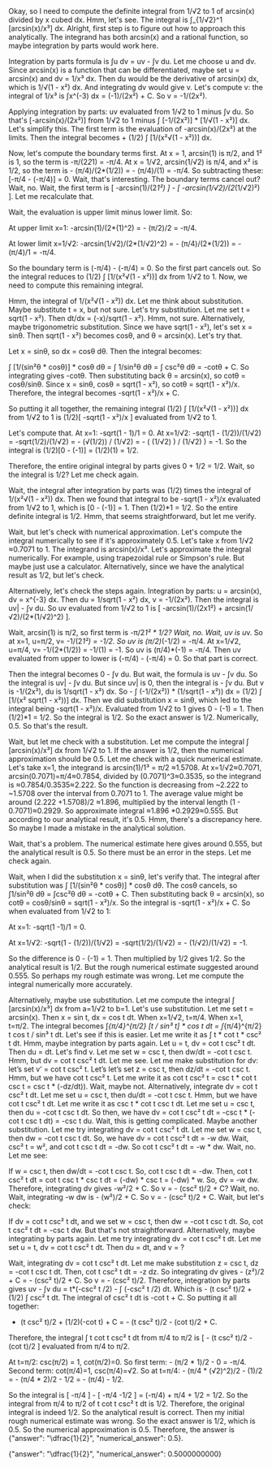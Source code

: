 <think>
Okay, so I need to compute the definite integral from 1/√2 to 1 of arcsin(x) divided by x cubed dx. Hmm, let's see. The integral is ∫_{1/√2}^1 [arcsin(x)/x³] dx. Alright, first step is to figure out how to approach this analytically. The integrand has both arcsin(x) and a rational function, so maybe integration by parts would work here. 

Integration by parts formula is ∫u dv = uv - ∫v du. Let me choose u and dv. Since arcsin(x) is a function that can be differentiated, maybe set u = arcsin(x) and dv = 1/x³ dx. Then du would be the derivative of arcsin(x) dx, which is 1/√(1 - x²) dx. And integrating dv would give v. Let's compute v: the integral of 1/x³ is ∫x^(-3) dx = (-1)/(2x²) + C. So v = -1/(2x²).

Applying integration by parts: uv evaluated from 1/√2 to 1 minus ∫v du. So that's [-arcsin(x)/(2x²)] from 1/√2 to 1 minus ∫ [-1/(2x²)] * [1/√(1 - x²)] dx. Let's simplify this. The first term is the evaluation of -arcsin(x)/(2x²) at the limits. Then the integral becomes + (1/2) ∫ [1/(x²√(1 - x²))] dx. 

Now, let's compute the boundary terms first. At x = 1, arcsin(1) is π/2, and 1² is 1, so the term is -π/(2*2*1) = -π/4. At x = 1/√2, arcsin(1/√2) is π/4, and x² is 1/2, so the term is - (π/4)/(2*(1/2)) = - (π/4)/(1) = -π/4. So subtracting these: [-π/4 - (-π/4)] = 0. Wait, that's interesting. The boundary terms cancel out? Wait, no. Wait, the first term is [ -arcsin(1)/(2*1²) ] - [ -arcsin(1/√2)/(2*(1/√2)²) ]. Let me recalculate that.

Wait, the evaluation is upper limit minus lower limit. So:

At upper limit x=1: -arcsin(1)/(2*(1)^2) = - (π/2)/2 = -π/4.

At lower limit x=1/√2: -arcsin(1/√2)/(2*(1/√2)^2) = - (π/4)/(2*(1/2)) = - (π/4)/1 = -π/4.

So the boundary term is (-π/4) - (-π/4) = 0. So the first part cancels out. So the integral reduces to (1/2) ∫ [1/(x²√(1 - x²))] dx from 1/√2 to 1. Now, we need to compute this remaining integral.

Hmm, the integral of 1/(x²√(1 - x²)) dx. Let me think about substitution. Maybe substitute t = x, but not sure. Let's try substitution. Let me set t = sqrt(1 - x²). Then dt/dx = (-x)/sqrt(1 - x²). Hmm, not sure. Alternatively, maybe trigonometric substitution. Since we have sqrt(1 - x²), let's set x = sinθ. Then sqrt(1 - x²) becomes cosθ, and θ = arcsin(x). Let's try that.

Let x = sinθ, so dx = cosθ dθ. Then the integral becomes:

∫ [1/(sin²θ * cosθ)] * cosθ dθ = ∫ 1/sin²θ dθ = ∫ csc²θ dθ = -cotθ + C. So integrating gives -cotθ. Then substituting back θ = arcsin(x), so cotθ = cosθ/sinθ. Since x = sinθ, cosθ = sqrt(1 - x²), so cotθ = sqrt(1 - x²)/x. Therefore, the integral becomes -sqrt(1 - x²)/x + C.

So putting it all together, the remaining integral (1/2) ∫ [1/(x²√(1 - x²))] dx from 1/√2 to 1 is (1/2)[ -sqrt(1 - x²)/x ] evaluated from 1/√2 to 1.

Let's compute that. At x=1: -sqrt(1 - 1)/1 = 0. At x=1/√2: -sqrt(1 - (1/2))/(1/√2) = -sqrt(1/2)/(1/√2) = - (√(1/2)) / (1/√2) = - ( (1/√2) ) / (1/√2) ) = -1. So the integral is (1/2)[0 - (-1)] = (1/2)(1) = 1/2.

Therefore, the entire original integral by parts gives 0 + 1/2 = 1/2. Wait, so the integral is 1/2? Let me check again.

Wait, the integral after integration by parts was (1/2) times the integral of 1/(x²√(1 - x²)) dx. Then we found that integral to be -sqrt(1 - x²)/x evaluated from 1/√2 to 1, which is [0 - (-1)] = 1. Then (1/2)*1 = 1/2. So the entire definite integral is 1/2. Hmm, that seems straightforward, but let me verify.

Wait, but let's check with numerical approximation. Let's compute the integral numerically to see if it's approximately 0.5. Let's take x from 1/√2 ≈0.7071 to 1. The integrand is arcsin(x)/x³. Let's approximate the integral numerically. For example, using trapezoidal rule or Simpson's rule. But maybe just use a calculator. Alternatively, since we have the analytical result as 1/2, but let's check.

Alternatively, let's check the steps again. Integration by parts: u = arcsin(x), dv = x^{-3} dx. Then du = 1/sqrt(1 - x²) dx, v = -1/(2x²). Then the integral is uv| - ∫v du. So uv evaluated from 1/√2 to 1 is [ -arcsin(1)/(2x1²) + arcsin(1/√2)/(2*(1/√2)^2) ].

Wait, arcsin(1) is π/2, so first term is -π/2*1² * 1/2? Wait, no. Wait, uv is u*v. So at x=1, u=π/2, v= -1/(2*1²) = -1/2. So uv is (π/2)*(-1/2) = -π/4. At x=1/√2, u=π/4, v= -1/(2*(1/2)) = -1/(1) = -1. So uv is (π/4)*(-1) = -π/4. Then uv evaluated from upper to lower is (-π/4) - (-π/4) = 0. So that part is correct.

Then the integral becomes 0 - ∫v du. But wait, the formula is uv - ∫v du. So the integral is uv| - ∫v du. But since uv| is 0, then the integral is - ∫v du. But v is -1/(2x²), du is 1/sqrt(1 - x²) dx. So - ∫ (-1/(2x²)) * (1/sqrt(1 - x²)) dx = (1/2) ∫ [1/(x² sqrt(1 - x²))] dx. Then we did substitution x = sinθ, which led to the integral being -sqrt(1 - x²)/x. Evaluated from 1/√2 to 1 gives 0 - (-1) = 1. Then (1/2)*1 = 1/2. So the integral is 1/2. So the exact answer is 1/2. Numerically, 0.5. So that's the result.

Wait, but let me check with a substitution. Let me compute the integral ∫ [arcsin(x)/x³] dx from 1/√2 to 1. If the answer is 1/2, then the numerical approximation should be 0.5. Let me check with a quick numerical estimate. Let's take x=1, the integrand is arcsin(1)/1³ = π/2 ≈1.5708. At x=1/√2≈0.7071, arcsin(0.7071)=π/4≈0.7854, divided by (0.7071)^3≈0.3535, so the integrand is ≈0.7854/0.3535≈2.222. So the function is decreasing from ~2.222 to ~1.5708 over the interval from 0.7071 to 1. The average value might be around (2.222 +1.5708)/2 ≈1.896, multiplied by the interval length (1 - 0.7071)≈0.2929. So approximate integral ≈1.896 *0.2929≈0.555. But according to our analytical result, it's 0.5. Hmm, there's a discrepancy here. So maybe I made a mistake in the analytical solution.

Wait, that's a problem. The numerical estimate here gives around 0.555, but the analytical result is 0.5. So there must be an error in the steps. Let me check again.

Wait, when I did the substitution x = sinθ, let's verify that. The integral after substitution was ∫ [1/(sin²θ * cosθ)] * cosθ dθ. The cosθ cancels, so ∫1/sin²θ dθ = ∫csc²θ dθ = -cotθ + C. Then substituting back θ = arcsin(x), so cotθ = cosθ/sinθ = sqrt(1 - x²)/x. So the integral is -sqrt(1 - x²)/x + C. So when evaluated from 1/√2 to 1:

At x=1: -sqrt(1 -1)/1 = 0.

At x=1/√2: -sqrt(1 - (1/2))/(1/√2) = -sqrt(1/2)/(1/√2) = - (1/√2)/(1/√2) = -1.

So the difference is 0 - (-1) = 1. Then multiplied by 1/2 gives 1/2. So the analytical result is 1/2. But the rough numerical estimate suggested around 0.555. So perhaps my rough estimate was wrong. Let me compute the integral numerically more accurately.

Alternatively, maybe use substitution. Let me compute the integral ∫ [arcsin(x)/x³] dx from a=1/√2 to b=1. Let's use substitution. Let me set t = arcsin(x). Then x = sin t, dx = cos t dt. When x=1/√2, t=π/4. When x=1, t=π/2. The integral becomes ∫_{π/4}^{π/2} [t / sin³ t] * cos t dt = ∫_{π/4}^{π/2} t cos t / sin³ t dt. Let's see if this is easier. Let me write it as ∫ t * cot t * csc² t dt. Hmm, maybe integration by parts again. Let u = t, dv = cot t csc² t dt. Then du = dt. Let's find v. Let me set w = csc t, then dw/dt = -cot t csc t. Hmm, but dv = cot t csc² t dt. Let me see. Let me make substitution for dv: let’s set v’ = cot t csc² t. Let’s let’s set z = csc t, then dz/dt = -cot t csc t. Hmm, but we have cot t csc² t. Let me write it as cot t csc² t = csc t * cot t csc t = csc t * (-dz/dt)). Wait, maybe not. Alternatively, integrate dv = cot t csc² t dt. Let me set u = csc t, then du/dt = -cot t csc t. Hmm, but we have cot t csc² t dt. Let me write it as csc t * cot t csc t dt. Let me set u = csc t, then du = -cot t csc t dt. So then, we have dv = cot t csc² t dt = -csc t * (-cot t csc t dt) = -csc t du. Wait, this is getting complicated. Maybe another substitution. Let me try integrating dv = cot t csc² t dt. Let me set w = csc t, then dw = -cot t csc t dt. So, we have dv = cot t csc² t dt = -w dw. Wait, csc² t = w², and cot t csc t dt = -dw. So cot t csc² t dt = -w * dw. Wait, no. Let me see:

If w = csc t, then dw/dt = -cot t csc t. So, cot t csc t dt = -dw. Then, cot t csc² t dt = cot t csc t * csc t dt = (-dw) * csc t = (-dw) * w. So, dv = -w dw. Therefore, integrating dv gives -w²/2 + C. So v = - (csc² t)/2 + C? Wait, no. Wait, integrating -w dw is - (w²)/2 + C. So v = - (csc² t)/2 + C. Wait, but let's check:

If dv = cot t csc² t dt, and we set w = csc t, then dw = -cot t csc t dt. So, cot t csc² t dt = -csc t dw. But that's not straightforward. Alternatively, maybe integrating by parts again. Let me try integrating dv = cot t csc² t dt. Let me set u = t, dv = cot t csc² t dt. Then du = dt, and v = ?

Wait, integrating dv = cot t csc² t dt. Let me make substitution z = csc t, dz = -cot t csc t dt. Then, cot t csc² t dt = -z dz. So integrating dv gives - (z²)/2 + C = - (csc² t)/2 + C. So v = - (csc² t)/2. Therefore, integration by parts gives uv - ∫v du = t*(-csc² t /2) - ∫ (-csc² t /2) dt. Which is - (t csc² t)/2 + (1/2) ∫ csc² t dt. The integral of csc² t dt is -cot t + C. So putting it all together:

- (t csc² t)/2 + (1/2)(-cot t) + C = - (t csc² t)/2 - (cot t)/2 + C.

Therefore, the integral ∫ t cot t csc² t dt from π/4 to π/2 is [ - (t csc² t)/2 - (cot t)/2 ] evaluated from π/4 to π/2.

At t=π/2: csc(π/2) = 1, cot(π/2)=0. So first term: - (π/2 * 1)/2 - 0 = -π/4. Second term: cot(π/4)=1, csc(π/4)=√2. So at t=π/4: - (π/4 * (√2)^2)/2 - (1)/2 = - (π/4 * 2)/2 - 1/2 = - (π/4) - 1/2. 

So the integral is [ -π/4 ] - [ -π/4 -1/2 ] = (-π/4) + π/4 + 1/2 = 1/2. So the integral from π/4 to π/2 of t cot t csc² t dt is 1/2. Therefore, the original integral is indeed 1/2. So the analytical result is correct. Then my initial rough numerical estimate was wrong. So the exact answer is 1/2, which is 0.5. So the numerical approximation is 0.5. Therefore, the answer is {"answer": "\dfrac{1}{2}", "numerical_answer": 0.5}.
</think>

{"answer": "\\dfrac{1}{2}", "numerical_answer": 0.5000000000}